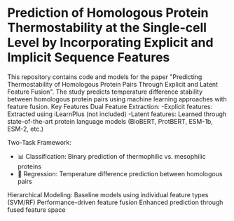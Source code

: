 # Prediction of Homologous Protein Thermostability at the Single-cell Level by Incorporating Explicit and Implicit Sequence Features
This repository contains code and models for the paper "Predicting Thermostability of Homologous Protein Pairs Through Explicit and Latent Feature Fusion". The study predicts temperature difference stability between homologous protein pairs using machine learning approaches with feature fusion.
Key Features
​Dual Feature Extraction:
-Explicit features: Extracted using iLearnPlus (not included)
-Latent features: Learned through state-of-the-art protein language models (BioBERT, ProtBERT, ESM-1b, ESM-2, etc.)

​Two-Task Framework:
- 📊 Classification: Binary prediction of thermophilic vs. mesophilic proteins
- 🔢 Regression: Temperature difference prediction between homologous pairs

​Hierarchical Modeling:
Baseline models using individual feature types (SVM/RF)
Performance-driven feature fusion
Enhanced prediction through fused feature space
